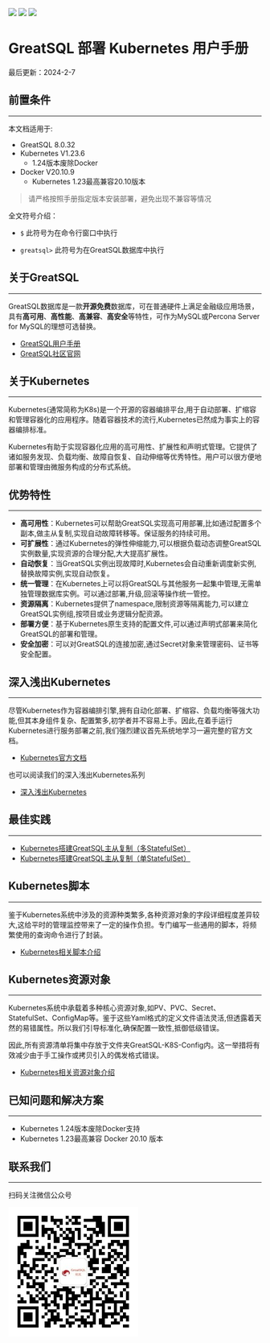 [![](https://img.shields.io/badge/GreatSQL-官网-orange.svg)](https://greatsql.cn/)
[![](https://img.shields.io/badge/GreatSQL-论坛-brightgreen.svg)](https://greatsql.cn/forum.php)
[![](https://img.shields.io/badge/GreatSQL-博客-brightgreen.svg)](https://greatsql.cn/home.php?mod=space&uid=10&do=blog&view=me&from=space)

# GreatSQL 部署 Kubernetes 用户手册
最后更新：2024-2-7

## 前置条件
---
本文档适用于:
- GreatSQL 8.0.32
- Kubernetes V1.23.6
  -  1.24版本废除Docker
- Docker V20.10.9
  -  Kubernetes 1.23最高兼容20.10版本

> 请严格按照手册指定版本安装部署，避免出现不兼容等情况

全文符号介绍：

- `$` 此符号为在命令行窗口中执行

- `greatsql>` 此符号为在GreatSQL数据库中执行

## 关于GreatSQL

---
GreatSQL数据库是一款**开源免费**数据库，可在普通硬件上满足金融级应用场景，具有**高可用**、**高性能**、**高兼容**、**高安全**等特性，可作为MySQL或Percona Server for MySQL的理想可选替换。

- [GreatSQL用户手册](https://gitee.com/GreatSQL/GreatSQL-Manual)
- [GreatSQL社区官网](https://greatsql.cn/)

## 关于Kubernetes
---
Kubernetes(通常简称为K8s)是一个开源的容器编排平台,用于自动部署、扩缩容和管理容器化的应用程序。随着容器技术的流行,Kubernetes已然成为事实上的容器编排标准。

Kubernetes有助于实现容器化应用的高可用性、扩展性和声明式管理。它提供了诸如服务发现、负载均衡、故障自恢复、自动伸缩等优秀特性。用户可以很方便地部署和管理由微服务构成的分布式系统。

## 优势特性
---
- **高可用性**：Kubernetes可以帮助GreatSQL实现高可用部署,比如通过配置多个副本,做主从复制,实现自动故障转移等。保证服务的持续可用。
- **可扩展性**：通过Kubernetes的弹性伸缩能力,可以根据负载动态调整GreatSQL实例数量,实现资源的合理分配,大大提高扩展性。
- **自动恢复**：当GreatSQL实例出现故障时,Kubernetes会自动重新调度新实例,替换故障实例,实现自动恢复。
- **统一管理**：在Kubernetes上可以将GreatSQL与其他服务一起集中管理,无需单独管理数据库实例。可以通过部署,升级,回滚等操作统一管控。
- **资源隔离**：Kubernetes提供了namespace,限制资源等隔离能力,可以建立GreatSQL实例组,按项目或业务逻辑分配资源。
- **部署方便**：基于Kubernetes原生支持的配置文件,可以通过声明式部署来简化GreatSQL的部署和管理。
- **安全加密**：可以对GreatSQL的连接加密,通过Secret对象来管理密码、证书等安全配置。

## 深入浅出Kubernetes
---
尽管Kubernetes作为容器编排引擎,拥有自动化部署、扩缩容、负载均衡等强大功能,但其本身组件复杂、配置繁多,初学者并不容易上手。因此,在着手运行Kubernetes进行服务部署之前,我们强烈建议首先系统地学习一遍完整的官方文档。
- [Kubernetes官方文档](https://kubernetes.io/zh-cn/docs/home/)

也可以阅读我们的深入浅出Kubernetes系列

- [深入浅出Kubernetes](./GreatSQL-K8S-Docs/README.md)

## 最佳实践
---
- [Kubernetes搭建GreatSQL主从复制（多StatefulSet）]()
- [Kubernetes搭建GreatSQL主从复制（单StatefulSet）]()

## Kubernetes脚本
---
鉴于Kubernetes系统中涉及的资源种类繁多,各种资源对象的字段详细程度差异较大,这给平时的管理监控带来了一定的操作负担。专门编写一些通用的脚本，将频繁使用的查询命令进行了封装。
- [Kubernetes相关脚本介绍](./GreatSQL-K8S-Shell/README.md)

## Kubernetes资源对象

---

Kubernetes系统中承载着多种核心资源对象,如PV、PVC、Secret、StatefulSet、ConfigMap等。鉴于这些Yaml格式的定义文件语法灵活,但透露着天然的易错属性。所以我们引导标准化,确保配置一致性,抵御低级错误。

因此,所有资源清单将集中存放于文件夹GreatSQL-K8S-Config内。这一举措将有效减少由于手工操作或拷贝引入的偶发格式错误。

- [Kubernetes相关资源对象介绍](./GreatSQL-K8S-Config/README.md)

## 已知问题和解决方案

---
- Kubernetes 1.24版本废除Docker支持
- Kubernetes 1.23最高兼容 Docker 20.10 版本

## 联系我们
---
扫码关注微信公众号

![输入图片说明](./greatsql-wx.jpg)